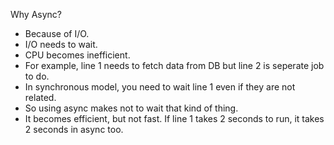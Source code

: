 Why Async?
- Because of I/O.
- I/O needs to wait.
- CPU becomes inefficient.
- For example, line 1 needs to fetch data from DB but line 2 is seperate job to do. 
- In synchronous model, you need to wait line 1 even if they are not related.
- So using async makes not to wait that kind of thing.
- It becomes efficient, but not fast. If line 1 takes 2 seconds to run, it takes 2 seconds in async too.